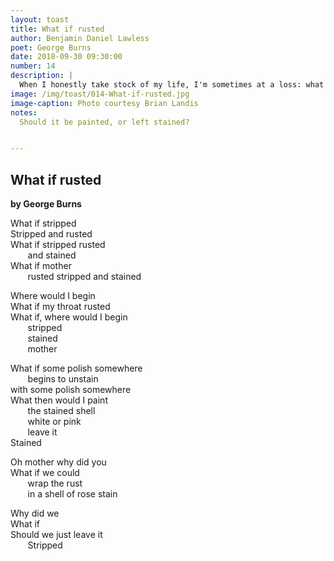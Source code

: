 ```yaml
---
layout: toast
title: What if rusted
author: Benjamin Daniel Lawless
poet: George Burns
date: 2018-09-30 09:30:00
number: 14
description: |
  When I honestly take stock of my life, I'm sometimes at a loss: what I should do with all I've unpacked? The pain, the shame, the missed opportunities… Here's one by George Burns. He’s right there with me.
image: /img/toast/014-What-if-rusted.jpg
image-caption: Photo courtesy Brian Landis
notes:
  Should it be painted, or left stained?


---
```


## What if rusted
**by George Burns**

What if stripped  
Stripped and rusted  
What if stripped rusted  
       and stained  
What if mother  
       rusted stripped and stained	  

Where would I begin  
What if my throat rusted  
What if, where would I begin  
       stripped  
       stained  
       mother  

What if  some polish somewhere  
       begins to unstain  
with some polish somewhere  
What then would I paint  
       the stained shell   
       white or pink  
       leave it   
Stained  

Oh mother why did you  
What if we could   
       wrap the rust  
       in a shell of rose stain  

Why did we  
What if  
Should we just leave it  
       Stripped  
